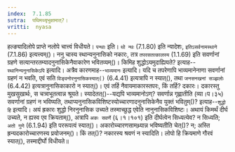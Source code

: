 ```yaml
---
index:  7.1.85
sutra:  पथिमथ्यृभुक्षामात्?।
vritti:  nyasa
---
```


हल्ङ्यादिलोपे प्राप्ते नलोपे चात्त्वं विधीयते। `पन्थाः` इति। `थो न्थः` (7.1.80) इति न्यादेशः, `इतिऽसर्वनामस्थाने` (7.1.86) इत्यत्त्वम्()। ननु चास्य स्थान्यनुनासिको नकारः, तत्र `तपरसतत्कालस्य` (1.1.69) इति सवर्णानां ग्रहणे सत्यान्तरतम्यादनुनासिकेनैवाकारेण भवितव्यम्()। किमिह शुद्धोऽयमुदाह्यियते? इत्याह--`स्थानिन्यनुनासिकेऽपि` इत्यादि। अत्रैव कारणमाह--`भाव्यमानः` इत्यादि। यदि च तपरेणापि भाव्यमानेनाणा सवर्णानां ग्रहणं न भवति, एवं सति `विङ्वनोरनुनासिकस्यात्()` (6.4.41) इत्यत्रापि न स्यात्(), तथा `जनसनखनां सञ्झलोः` (6.4.42) इत्यत्रानुनासिकाकारो न स्यात्()। एवं तर्हि नैवायमाकारस्तपरः, किं तर्हि? दकारः। दकारस्तु मुखसुखार्थः, स चत्र्वभूतत्वान्न श्रूयते। स्यादेतत्()--यद्यपि भाव्यमानोऽण्? सवर्णान्न गृह्णातीति (व्या।प।३५) सवर्णानां ग्रहणं न भविष्यति, तथाप्यनुनासिकविशिष्टस्योच्चारणादनुनासिकेनैव युक्तं भवितुम्()? इत्याह--`शुद्धो हि` इत्यादि। अयं ह्रकारः शुद्धो निरनुनासिक उच्यते तस्माच्छुद्ध एवेति नानुनासिकविशिष्टः। अथायं किमर्थं दीर्घ उच्यते, न ह्यस्व एव क्रियताम्(), अत्रापि `अकः सवर्णे` (६।१।१०१) इति दीर्घत्वेन सिध्यत्येव? न सिध्यति; `अतो गुणे` (6.1.94) इति पररूपत्वं स्यात्()। अकारोच्चारणसामथ्र्यान्न भविष्यतीति चेत्()? न; अस्ति ह्रन्यदकारोच्चारणस्य प्रयोजनम्()। किं तत्()? नकारस्य श्रवणं न स्यादिति। लोपो हि क्रियमाणे गौरवं स्यात्(), तस्माद्दीर्घो विधीयते॥
